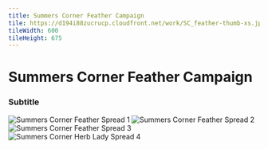 ```yaml
---
title: Summers Corner Feather Campaign
tile: https://d194i88zucrucp.cloudfront.net/work/SC_feather-thumb-xs.jpg
tileWidth: 600
tileHeight: 675
---
```


# Summers Corner Feather Campaign
### Subtitle
![Summers Corner Feather Spread 1](https://d194i88zucrucp.cloudfront.net/work/SC_FeatherSpread1-lg.jpg)
![Summers Corner Feather Spread 2](https://d194i88zucrucp.cloudfront.net/work/SC_FeatherSpread2-lg.jpg)
![Summers Corner Feather Spread 3](https://d194i88zucrucp.cloudfront.net/work/SC_FeatherSpread3-lg.jpg)
![Summers Corner Herb Lady Spread 4](https://d194i88zucrucp.cloudfront.net/work/SC_HerbLadySpread-lg.jpg)
